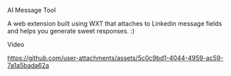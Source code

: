 AI Message Tool

A web extension built using WXT that attaches to Linkedin message fields and helps you generate sweet responses. :) 


Video

https://github.com/user-attachments/assets/5c0c9bd1-4044-4959-ac59-7a1a5bada62a

